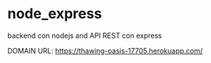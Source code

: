 # node_express
backend con nodejs and API REST con express

DOMAIN URL: https://thawing-oasis-17705.herokuapp.com/
